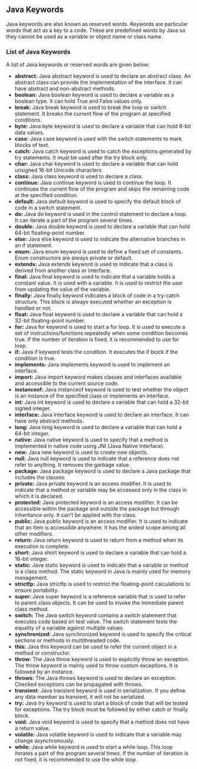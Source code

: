 ## Java Keywords
Java keywords are also known as reserved words. Keywords are particular words that act as a key to a code. These are predefined words by Java so they cannot be used as a variable or object name or class name.

### List of Java Keywords
A list of Java keywords or reserved words are given below:

- **abstract:** Java abstract keyword is used to declare an abstract class. An abstract class can provide the implementation of the interface. It can have abstract and non-abstract methods.
- **boolean:** Java boolean keyword is used to declare a variable as a boolean type. It can hold True and False values only.
- **break:** Java break keyword is used to break the loop or switch statement. It breaks the current flow of the program at specified conditions.
- **byte:** Java byte keyword is used to declare a variable that can hold 8-bit data values.
- **case:** Java case keyword is used with the switch statements to mark blocks of text.
- **catch:** Java catch keyword is used to catch the exceptions generated by try statements. It must be used after the try block only.
- **char:** Java char keyword is used to declare a variable that can hold unsigned 16-bit Unicode characters
- **class:** Java class keyword is used to declare a class.
- **continue:** Java continue keyword is used to continue the loop. It continues the current flow of the program and skips the remaining code at the specified condition.
- **default:** Java default keyword is used to specify the default block of code in a switch statement.
- **do:** Java do keyword is used in the control statement to declare a loop. It can iterate a part of the program several times.
- **double:** Java double keyword is used to declare a variable that can hold 64-bit floating-point number.
- **else:** Java else keyword is used to indicate the alternative branches in an if statement.
- **enum:** Java enum keyword is used to define a fixed set of constants. Enum constructors are always private or default.
- **extends:** Java extends keyword is used to indicate that a class is derived from another class or interface.
- **final:** Java final keyword is used to indicate that a variable holds a constant value. It is used with a variable. It is used to restrict the user from updating the value of the variable.
- **finally:** Java finally keyword indicates a block of code in a try-catch structure. This block is always executed whether an exception is handled or not.
- **float:** Java float keyword is used to declare a variable that can hold a 32-bit floating-point number.
- **for:** Java for keyword is used to start a for loop. It is used to execute a set of instructions/functions repeatedly when some condition becomes true. If the number of iteration is fixed, it is recommended to use for loop.
- **if:** Java if keyword tests the condition. It executes the if block if the condition is true.
- **implements:** Java implements keyword is used to implement an interface.
- **import:** Java import keyword makes classes and interfaces available and accessible to the current source code.
- **instanceof:** Java instanceof keyword is used to test whether the object is an instance of the specified class or implements an interface.
- **int:** Java int keyword is used to declare a variable that can hold a 32-bit signed integer.
- **interface:** Java interface keyword is used to declare an interface. It can have only abstract methods.
- **long:** Java long keyword is used to declare a variable that can hold a 64-bit integer.
- **native:** Java native keyword is used to specify that a method is implemented in native code using JNI (Java Native Interface).
- **new:** Java new keyword is used to create new objects.
- **null:** Java null keyword is used to indicate that a reference does not refer to anything. It removes the garbage value.
- **package:** Java package keyword is used to declare a Java package that includes the classes.
- **private:** Java private keyword is an access modifier. It is used to indicate that a method or variable may be accessed only in the class in which it is declared.
- **protected:** Java protected keyword is an access modifier. It can be accessible within the package and outside the package but through inheritance only. It can't be applied with the class.
- **public:** Java public keyword is an access modifier. It is used to indicate that an item is accessible anywhere. It has the widest scope among all other modifiers.
- **return:** Java return keyword is used to return from a method when its execution is complete.
- **short:** Java short keyword is used to declare a variable that can hold a 16-bit integer.
- **static:** Java static keyword is used to indicate that a variable or method is a class method. The static keyword in Java is mainly used for memory management.
- **strictfp:** Java strictfp is used to restrict the floating-point calculations to ensure portability.
- **super:** Java super keyword is a reference variable that is used to refer to parent class objects. It can be used to invoke the immediate parent class method.
- **switch:** The Java switch keyword contains a switch statement that executes code based on test value. The switch statement tests the equality of a variable against multiple values.
- **synchronized:** Java synchronized keyword is used to specify the critical sections or methods in multithreaded code.
- **this:** Java this keyword can be used to refer the current object in a method or constructor.
- **throw:** The Java throw keyword is used to explicitly throw an exception. The throw keyword is mainly used to throw custom exceptions. It is followed by an instance.
- **throws:** The Java throws keyword is used to declare an exception. Checked exceptions can be propagated with throws.
- **transient:** Java transient keyword is used in serialization. If you define any data member as transient, it will not be serialized.
- **try:** Java try keyword is used to start a block of code that will be tested for exceptions. The try block must be followed by either catch or finally block.
- **void:** Java void keyword is used to specify that a method does not have a return value.
- **volatile:** Java volatile keyword is used to indicate that a variable may change asynchronously.
- **while:** Java while keyword is used to start a while loop. This loop iterates a part of the program several times. If the number of iteration is not fixed, it is recommended to use the while loop.